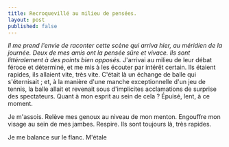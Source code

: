 ```yaml
---
title: Recroquevillé au milieu de pensées.
layout: post
published: false
---
```

*Il me prend l'envie de raconter cette scène qui arriva hier, au méridien de la journée. Deux de mes amis ont la pensée sûre et vivace. Ils sont littéralement à des points bien opposés.*
J'arrivai au milieu de leur débat féroce et déterminé, et me mis à les écouter par intérêt certain. Ils étaient rapides, ils allaient vite, très vite. C'était là un échange de balle qui s'éternisait ; et, à la manière d'une manche exceptionnelle d'un jeu de tennis, la balle allait et revenait sous d'implicites acclamations de surprise des spectateurs. Quant à mon esprit au sein de cela ? Épuisé, lent, à ce moment.

Je m'assois. Relève mes genoux au niveau de mon menton. Engouffre mon visage au sein de mes jambes. Respire. Ils sont toujours là, très rapides.

Je me balance sur le flanc. M'étale 